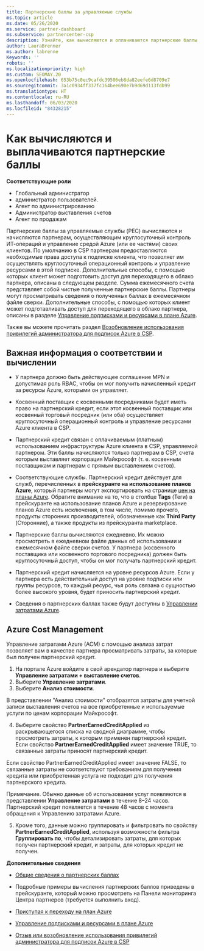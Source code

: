 ```yaml
---
title: Партнерские баллы за управляемые службы
ms.topic: article
ms.date: 05/26/2020
ms.service: partner-dashboard
ms.subservice: partnercenter-csp
description: Узнайте, как вычисляются и оплачиваются партнерские баллы (PEC) за управляемые службы для партнеров Майкрософт и как узнать, соответствуете ли вы требованиям для их получения.
author: LauraBrenner
ms.author: labrenne
Keywords: ''
robots: ''
ms.localizationpriority: high
ms.custom: SEOMAY.20
ms.openlocfilehash: 653b75c0ec9cafdc39506eb8da82eefe6d8709e7
ms.sourcegitcommit: 3a1c0934ff337fc164bee690e7b9d69d113fdb99
ms.translationtype: HT
ms.contentlocale: ru-RU
ms.lasthandoff: 06/03/2020
ms.locfileid: "84328215"
---
```

# <a name="how-the-partner-earned-credit-is-calculated-and-paid"></a>Как вычисляются и выплачиваются партнерские баллы

**Соответствующие роли**

- Глобальный администратор
- администратор пользователей.
- Агент по администрированию
- Администратор выставления счетов
- Агент по продажам

Партнерские баллы за управляемые службы (PEC) вычисляются и начисляются партнерам, осуществляющим круглосуточный контроль ИТ-операций и управление средой Azure (или ее частями) своих клиентов. По умолчанию в CSP партнерам предоставляются необходимые права доступа к подписке клиента, что позволяет им осуществлять круглосуточный операционный контроль и управление ресурсами в этой подписке. Дополнительные способы, с помощью которых клиент может подготовить доступ для переходящего в облако партнера, описаны в следующем разделе. Сумма ежемесячного счета представляет собой чистые полученные партнерские баллы. Партнеры могут просматривать сведения о полученных баллах в ежемесячном файле сверки. Дополнительные способы, с помощью которых клиент может подготавливать доступ для переходящего в облако партнера, описаны в разделе [Управление подписками и ресурсами в плане Azure](azure-plan-manage.md).

Также вы можете прочитать раздел [Возобновление использования привилегий администратора для подписок Azure в CSP](revoke-reinstate-csp.md).

## <a name="important-eligibility-and-calculation-information"></a>Важная информация о соответствии и вычислении

- У партнера должно быть действующее соглашение MPN и допустимая роль RBAC, чтобы он мог получить начисленный кредит за ресурсы Azure, которыми он управляет. 

- Косвенный поставщик с косвенными посредниками будет иметь право на партнерский кредит, если этот косвенный поставщик или косвенный торговый посредник (или оба) осуществляет круглосуточный операционный контроль и управление ресурсами Azure клиента в CSP.

- Партнерский кредит связан с оплачиваемым (платным) использованием инфраструктуры Azure клиента в CSP, управляемой партнером. Эти баллы начисляются только партнерам в CSP, счета которым выставляет корпорация Майкрософт (т. е. косвенным поставщикам и партнерам с прямым выставлением счетов). 

- Соответствующие службы. Партнерский кредит действует для служб, перечисленных в **прейскуранте на использование планов Azure**, который партнеры могут экспортировать на странице [цен на планы Azure](https://partner.microsoft.com/commerce/sales). Обратите внимание на то, что в столбце **Tags** (Теги) в прейскуранте на использование планов Azure и резервирование планов Azure есть исключения, в том числе, помимо прочего, продукты сторонних производителей, обозначенные как **Third Party** (Сторонние), а также продукты из прейскуранта marketplace.

- Партнерские баллы вычисляются ежедневно. Их можно просмотреть в ежедневном файле данных об использовании и ежемесячном файле сверки счетов. У партнера (косвенного поставщика или косвенного торгового посредника) должен быть круглосуточный доступ, чтобы он мог получать партнерский кредит.  

- Партнерский кредит начисляется на уровне ресурсов Azure. Если у партнера есть действительный доступ на уровне подписки или группы ресурсов, то каждый ресурс, чья роль связана с сущностью более высокого уровня, будет приносить партнерский кредит.  

- Сведения о партнерских баллах также будут доступны в [Управлении затратами Azure](https://go.microsoft.com/fwlink/?linkid=2106482).

## <a name="azure-cost-management"></a>Azure Cost Management

 Управление затратами Azure (ACM) с помощью анализа затрат позволяет вам в качестве партнера просматривать затраты, за которые был получен партнерский кредит.  

1. На портале Azure войдите в свой арендатор партнера и выберите **Управление затратами + выставление счетов**.
2.  Выберите **Управление затратами**.
3.  Выберите **Анализ стоимости**.

В представлении "Анализ стоимости" отобразятся затраты для учетной записи выставления счетов на все приобретенные и используемые услуги по ценам корпорации Майкрософт.

4.  Выберите свойство **PartnerEarnedCreditApplied** из раскрывающегося списка на сводной диаграмме, чтобы просмотреть затраты, к которым применен партнерский кредит. Если свойство **PartnerEarnedCreditApplied** имеет значение TRUE, то связанные затраты приносят партнерский кредит. 

Если свойство PartnerEarnedCreditApplied имеет значение FALSE, то связанные затраты не соответствуют требованиям для получения кредита или приобретенная услуга не подходит для получения партнерского кредита.

Примечание. Обычно данные об использовании услуг появляются в представлении **Управление затратами** в течение 8–24 часов. Партнерский кредит появляется в течение 48 часов с момента обращения к Управлению затратами Azure.

5. Кроме того, данные можно группировать и фильтровать по свойству **PartnerEarnedCreditApplied**, используя возможности фильтра **Группировать по**, чтобы детализировать затраты, для которых получен партнерский кредит, и затраты, для которых кредит не получен.

 **Дополнительные сведения**

- [Общие сведения о партнерских баллах](partner-earned-credit.md)

- Подробные примеры вычисления партнерских баллов приведены в прейскуранте, который можно просмотреть на Панели мониторинга Центра партнеров (требуется выполнить вход).

- [Приступая к переходу на план Azure](azure-plan-get-started.md)

- [Управление подписками и ресурсами в плане Azure](azure-plan-manage.md)

- [Отзыв или возобновление использования привилегий администратора для подписок Azure в CSP](revoke-reinstate-csp.md)

